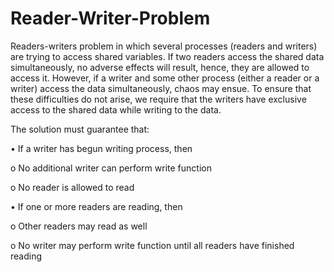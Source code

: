 # Reader-Writer-Problem

Readers-writers problem in which several processes (readers and writers) are trying to access shared variables. If two readers access the shared data simultaneously, no adverse effects will result, hence, they are allowed to access it. However, if a writer and some other process (either a reader or a writer) access the data simultaneously, chaos may ensue. To ensure that these difficulties do not arise, we require that the writers have exclusive access to the shared data while writing to the data.

The solution must guarantee that:

• If a writer has begun writing process, then

  o No additional writer can perform write function 

  o No reader is allowed to read
  
  

• If one or more readers are reading, then 

  o Other readers may read as well 

  o No writer may perform write function until all readers have finished reading
